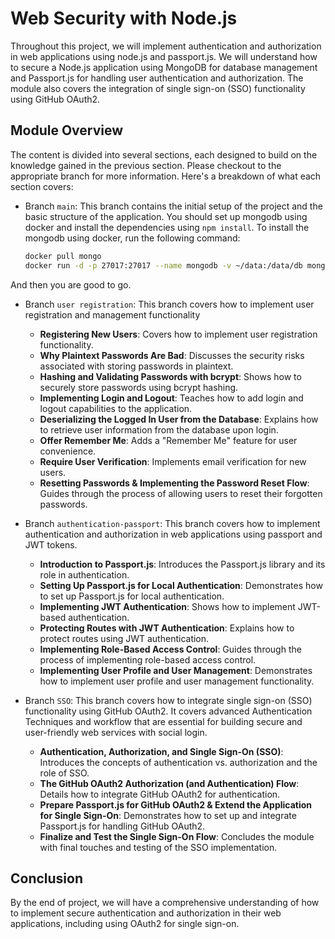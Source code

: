 # Web Security with Node.js

Throughout this project, we will implement authentication and authorization in web applications using node.js and passport.js. We will understand how to secure a Node.js application using MongoDB for database management and Passport.js for handling user authentication and authorization. The module also covers the integration of single sign-on (SSO) functionality using GitHub OAuth2.

## Module Overview

The content is divided into several sections, each designed to build on the knowledge gained in the previous section. Please checkout to the appropriate branch for more information. Here's a breakdown of what each section covers:

- Branch `main`: This branch contains the initial setup of the project and the basic structure of the application.
  You should set up mongodb using docker and install the dependencies using `npm install`.
  To install the mongodb using docker, run the following command:

  ```bash
  docker pull mongo
  docker run -d -p 27017:27017 --name mongodb -v ~/data:/data/db mongo
  ```

And then you are good to go.

- Branch `user registration`: This branch covers how to implement user registration and management functionality

  - **Registering New Users**: Covers how to implement user registration functionality.
  - **Why Plaintext Passwords Are Bad**: Discusses the security risks associated with storing passwords in plaintext.
  - **Hashing and Validating Passwords with bcrypt**: Shows how to securely store passwords using bcrypt hashing.
  - **Implementing Login and Logout**: Teaches how to add login and logout capabilities to the application.
  - **Deserializing the Logged In User from the Database**: Explains how to retrieve user information from the database upon login.
  - **Offer Remember Me**: Adds a "Remember Me" feature for user convenience.
  - **Require User Verification**: Implements email verification for new users.
  - **Resetting Passwords & Implementing the Password Reset Flow**: Guides through the process of allowing users to reset their forgotten passwords.

- Branch `authentication-passport`: This branch covers how to implement authentication and authorization in web applications using passport and JWT tokens.

  - **Introduction to Passport.js**: Introduces the Passport.js library and its role in authentication.
  - **Setting Up Passport.js for Local Authentication**: Demonstrates how to set up Passport.js for local authentication.
  - **Implementing JWT Authentication**: Shows how to implement JWT-based authentication.
  - **Protecting Routes with JWT Authentication**: Explains how to protect routes using JWT authentication.
  - **Implementing Role-Based Access Control**: Guides through the process of implementing role-based access control.
  - **Implementing User Profile and User Management**: Demonstrates how to implement user profile and user management functionality.

- Branch `SSO`: This branch covers how to integrate single sign-on (SSO) functionality using GitHub OAuth2. It covers advanced Authentication Techniques and workflow that are essential for building secure and user-friendly web services with social login.
  - **Authentication, Authorization, and Single Sign-On (SSO)**: Introduces the concepts of authentication vs. authorization and the role of SSO.
  - **The GitHub OAuth2 Authorization (and Authentication) Flow**: Details how to integrate GitHub OAuth2 for authentication.
  - **Prepare Passport.js for GitHub OAuth2 & Extend the Application for Single Sign-On**: Demonstrates how to set up and integrate Passport.js for handling GitHub OAuth2.
  - **Finalize and Test the Single Sign-On Flow**: Concludes the module with final touches and testing of the SSO implementation.

## Conclusion

By the end of project, we will have a comprehensive understanding of how to implement secure authentication and authorization in their web applications, including using OAuth2 for single sign-on.
